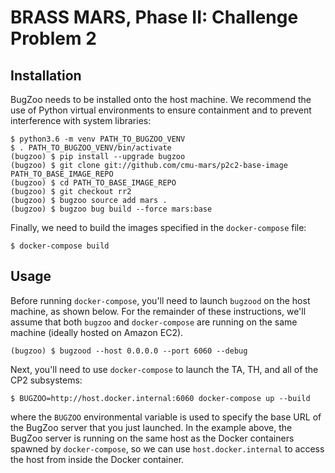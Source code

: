 # BRASS MARS, Phase II: Challenge Problem 2

## Installation

BugZoo needs to be installed onto the host machine. We recommend the use
of Python virtual environments to ensure containment and to prevent
interference with system libraries:

```
$ python3.6 -m venv PATH_TO_BUGZOO_VENV
$ . PATH_TO_BUGZOO_VENV/bin/activate
(bugzoo) $ pip install --upgrade bugzoo
(bugzoo) $ git clone git://github.com/cmu-mars/p2c2-base-image PATH_TO_BASE_IMAGE_REPO
(bugzoo) $ cd PATH_TO_BASE_IMAGE_REPO
(bugzoo) $ git checkout rr2
(bugzoo) $ bugzoo source add mars .
(bugzoo) $ bugzoo bug build --force mars:base
```

Finally, we need to build the images specified in the `docker-compose` file:

```
$ docker-compose build
```

## Usage

Before running `docker-compose`, you'll need to launch `bugzood` on the host
machine, as shown below. For the remainder of these instructions, we'll assume
that both `bugzoo` and `docker-compose` are running on the same machine
(ideally hosted on Amazon EC2).

```
(bugzoo) $ bugzood --host 0.0.0.0 --port 6060 --debug
```

Next, you'll need to use `docker-compose` to launch the TA, TH, and all of the
CP2 subsystems:

```
$ BUGZOO=http://host.docker.internal:6060 docker-compose up --build
```

where the `BUGZOO` environmental variable is used to specify the base URL of
the BugZoo server that you just launched. In the example above, the BugZoo
server is running on the same host as the Docker containers spawned by
`docker-compose`, so we can use `host.docker.internal` to access the host
from inside the Docker container.
